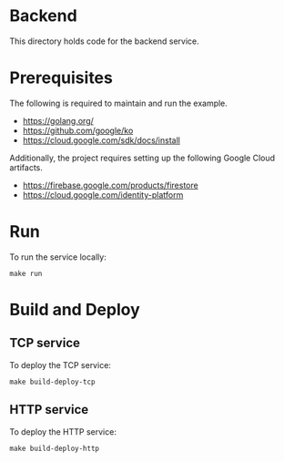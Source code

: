 Backend
=======

This directory holds code for the backend service.

# Prerequisites

The following is required to maintain and run the example.

- https://golang.org/
- https://github.com/google/ko
- https://cloud.google.com/sdk/docs/install

Additionally, the project requires setting up the following Google Cloud artifacts.

- https://firebase.google.com/products/firestore
- https://cloud.google.com/identity-platform

# Run 

To run the service locally:

```
make run
```

# Build and Deploy

## TCP service

To deploy the TCP service:

```
make build-deploy-tcp
```

## HTTP service

To deploy the HTTP service:

```
make build-deploy-http
```
